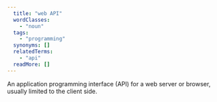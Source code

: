 ```yaml
---
  title: "web API"
  wordClasses:
    - "noun"
  tags:
    - "programming"
  synonyms: []
  relatedTerms:
    - "api"
  readMore: []
---
```

An application programming interface (API) for a web server or browser, usually limited to the client side.
